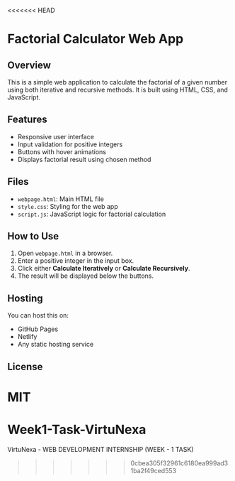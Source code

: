 <<<<<<< HEAD

# Factorial Calculator Web App

## Overview

This is a simple web application to calculate the factorial of a given number using both iterative and recursive methods. It is built using HTML, CSS, and JavaScript.

## Features

- Responsive user interface
- Input validation for positive integers
- Buttons with hover animations
- Displays factorial result using chosen method

## Files

- `webpage.html`: Main HTML file
- `style.css`: Styling for the web app
- `script.js`: JavaScript logic for factorial calculation

## How to Use

1. Open `webpage.html` in a browser.
2. Enter a positive integer in the input box.
3. Click either **Calculate Iteratively** or **Calculate Recursively**.
4. The result will be displayed below the buttons.

## Hosting

You can host this on:
- GitHub Pages
- Netlify
- Any static hosting service

## License

MIT
=======
# Week1-Task-VirtuNexa
VirtuNexa - WEB DEVELOPMENT INTERNSHIP (WEEK - 1 TASK)
>>>>>>> 0cbea305f32961c6180ea999ad31ba2f49ced553
